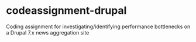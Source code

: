 # codeassignment-drupal
Coding assignment for investigating/identifying performance bottlenecks on a Drupal 7.x news aggregation site
